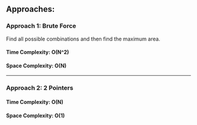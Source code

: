 ​​<h2> Approaches: </h2>

<h3> Approach 1: Brute Force</h3>
Find all possible combinations and then find the maximum area.
 <h4> Time Complexity: O(N^2) </h4>
 <h4> Space Complexity: O(N) </h4>

 <hr>

 <h3> Approach 2: 2 Pointers</h3>
 <h4> Time Complexity: O(N) </h4>
 <h4> Space Complexity: O(1) </h4>
